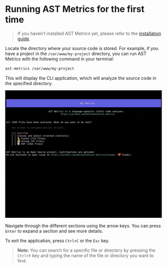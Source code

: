 # Running AST Metrics for the first time

> If you haven't installed AST Metrics yet, please refer to the [installation guide](./install.md).

Locate the directory where your source code is stored. For example, if you have a project in the `/var/www/my-project` 
directory, you can run AST Metrics with the following command in your terminal:

```bash
ast-metrics /var/www/my-project
```

This will display the CLI application, which will analyze the source code in the specified directory.

![CLI application](https://raw.githubusercontent.com/Halleck45/ast-metrics/main/docs/preview.gif)

Navigate through the different sections using the arrow keys. You can press `Enter` to expand a section and see more details.

To exit the application, press `Ctrl+C` or the `Esc` key.

> **Note**: You can search for a specific file or directory by pressing the `Ctrl+F` key and typing the name of the file or directory you want to find.

 
